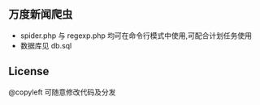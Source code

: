 ## 万度新闻爬虫

- spider.php 与 regexp.php 均可在命令行模式中使用,可配合计划任务使用
- 数据库见 db.sql
## License
@copyleft 可随意修改代码及分发